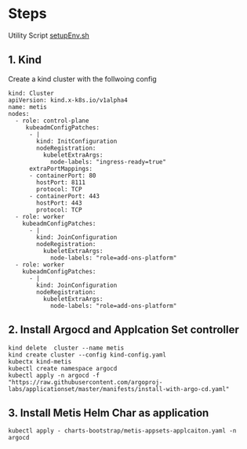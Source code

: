 # Steps

Utility Script [setupEnv.sh](../../../hack/setupEnv.sh)

## 1. Kind

Create a kind cluster with the follwoing config

```
kind: Cluster
apiVersion: kind.x-k8s.io/v1alpha4
name: metis
nodes:
  - role: control-plane
     kubeadmConfigPatches:
      - |
        kind: InitConfiguration
        nodeRegistration:
          kubeletExtraArgs:
            node-labels: "ingress-ready=true"
      extraPortMappings:
      - containerPort: 80
        hostPort: 8111
        protocol: TCP
      - containerPort: 443
        hostPort: 443
        protocol: TCP
  - role: worker
    kubeadmConfigPatches:
      - |
        kind: JoinConfiguration
        nodeRegistration:
          kubeletExtraArgs:
            node-labels: "role=add-ons-platform"
  - role: worker
    kubeadmConfigPatches:
      - |
        kind: JoinConfiguration
        nodeRegistration:
          kubeletExtraArgs:
            node-labels: "role=add-ons-platform"

```

## 2. Install Argocd and Applcation Set controller

```
kind delete  cluster --name metis
kind create cluster --config kind-config.yaml
kubectx kind-metis
kubectl create namespace argocd
kubectl apply -n argocd -f "https://raw.githubusercontent.com/argoproj-labs/applicationset/master/manifests/install-with-argo-cd.yaml"
```


## 3. Install Metis Helm Char as application
```
kubectl apply - charts-bootstrap/metis-appsets-applcaiton.yaml -n argocd

```




